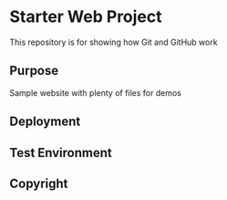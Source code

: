 # Starter Web Project

This repository is for showing how Git and GitHub work

## Purpose

Sample website with plenty of files for demos

## Deployment

## Test Environment

## Copyright